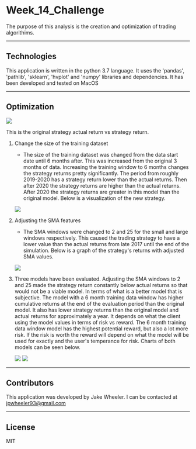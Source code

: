 # Week_14_Challenge
The purpose of this analysis is the creation and optimization of trading algorithims. 


---

## Technologies

This application is written in the python 3.7 language. It uses the 'pandas', 'pathlib', 'sklearn', 'hvplot' and 'numpy' libraries and dependencies. It has been developed and tested on MacOS


---

## Optimization

![](https://user-images.githubusercontent.com/106558893/190239966-1d3a8104-efac-444b-b50c-57faa3abc605.png)

This is the original strategy actual return vs strategy return. 

1. Change the size of the training dataset
    - The size of the training dataset was changed from the data start date until 6 months after. This was increased from the original 3 months of data. Increasing the training window to 6 months changes the strategy returns pretty significantly. The period from roughly 2019-2020 has a strategy return lower than the actual returns. Then after 2020 the strategy returns are higher than the actual returns. After 2020 the strategy returns are greater in this model than the original model. Below is a visualization of the new strategy.

    ![](https://user-images.githubusercontent.com/106558893/190239643-99a7c8b7-d064-4981-b0bd-2b8b363a672a.png)

2. Adjusting the SMA features
    - The SMA windows were changed to 2 and 25 for the small and large windows respectively. This caused the trading strategy to have a lower value than the actual returns from late 2017 until the end of the simulation. Below is a graph of the strategy's returns with adjusted SMA values.

    ![](https://user-images.githubusercontent.com/106558893/190239926-e2cf5a2f-e8b1-4f8b-864f-daf27a24b793.png)

3. Three models have been evaluated. Adjusting the SMA windows to 2 and 25 made the strategy return constantly below actual returns so that would not be a viable model. In terms of what is a better model that is subjective. The model with a 6 month training data window has higher cumulative returns at the end of the evaluation period than the original model. It also has lower strategy returns than the original model and actual returns for approximately a year. It depends on what the client using the model values in terms of risk vs reward. The 6 month training data window model has the highest potential reward, but also a lot more risk. If the risk is worth the reward will depend on what the model will be used for exactly and the user's temperance for risk. Charts of both models can be seen below. 

    ![](https://user-images.githubusercontent.com/106558893/190239976-f77840b9-6876-4697-a149-a583a35cfc42.png)
    ![](https://user-images.githubusercontent.com/106558893/190239643-99a7c8b7-d064-4981-b0bd-2b8b363a672a.png)


---

## Contributors

This application was developed by Jake Wheeler. I can be contacted at jpwheeler93@gmail.com


---

## License

MIT

